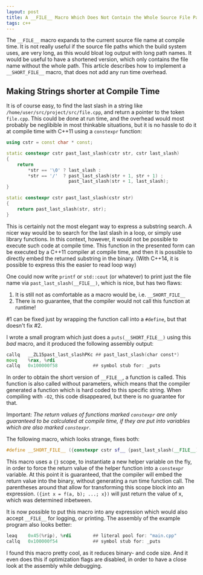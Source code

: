 ```yaml
---
layout: post
title: A __FILE__ Macro Which Does Not Contain the Whole Source File Path
tags: c++
---
```


The `__FILE__` macro expands to the current source file name at compile time.
It is not really useful if the source file paths which the build system uses, are very long, as this would bloat log output with long path names.
It would be useful to have a shortened version, which only contains the file name without the whole path.
This article describes how to implement a `__SHORT_FILE__` macro, that does not add any run time overhead.

<!--more-->

## Making Strings shorter at Compile Time

It is of course easy, to find the last slash in a string like `/home/user/src/project/src/file.cpp`, and return a pointer to the token `file.cpp`.
This could be done at run time, and the overhead would most probably be neglibible in most thinkable situations, but it is no hassle to do it at compile time with C++11 using a `constexpr` function:

``` cpp
using cstr = const char * const;

static constexpr cstr past_last_slash(cstr str, cstr last_slash)
{
    return
        *str == '\0' ? last_slash :
        *str == '/'  ? past_last_slash(str + 1, str + 1) :
                       past_last_slash(str + 1, last_slash);
}

static constexpr cstr past_last_slash(cstr str)
{
    return past_last_slash(str, str);
}
```

This is certainly not the most elegant way to express a substring search.
A nicer way would be to search for the last slash in a loop, or simply use library functions.
In this context, however, it would not be possible to execute such code at compile time.
This function in the presented form can be executed by a C++11 compiler at compile time, and then it is possible to directly embed the returned substring in the binary.
(With C++14, it is possible to express this the easier to read loop way)

One could now write `printf` or `std::cout` (or whatever) to print just the file name via `past_last_slash(__FILE__)`, which is nice, but has two flaws:

 1. It is still not as comfortable as a macro would be, i.e. `__SHORT_FILE__`
 2. There is no guarantee, that the compiler would not call this function at runtime!

\#1 can be fixed just by wrapping the function call into a `#define`, but that doesn't fix #2.

I wrote a small program which just does a `puts(__SHORT_FILE__)` using this *bad* macro, and it produced the following assembly output:

``` asm
callq	__ZL15past_last_slashPKc ## past_last_slash(char const*)
movq	%rax, %rdi
callq	0x100000f58             ## symbol stub for: _puts
```

In order to obtain the short version of `__FILE__`, a function is called.
This function is also called without parameters, which means that the compiler generated a function which is hard coded to this specific string.
When compiling with `-O2`, this code disappeared, but there is no guarantee for that.

Important: *The return values of functions marked `constexpr` are only guaranteed to be calculated at compile time, if they are put into variables which are also marked `constexpr`.*

The following macro, which looks strange, fixes both:

``` cpp
#define __SHORT_FILE__ ({constexpr cstr sf__ {past_last_slash(__FILE__)}; sf__;})
```

This macro uses a `{}` scope, to instantiate a new helper variable on the fly, in order to force the return value of the helper function into a `constexpr` variable.
At this point it is guaranteed, that the compiler will embed the return value into the binary, without generating a run time function call.
The parentheses around that allow for transforming this scope block into an expression.
`({int x = f(a, b); ...; x})` will just return the value of x, which was determined inbetween.

It is now possible to put this macro into any expression which would also accept `__FILE__` for logging, or printing.
The assembly of the example program also looks better:

``` asm
leaq	0x45(%rip), %rdi        ## literal pool for: "main.cpp"
callq	0x100000f54             ## symbol stub for: _puts
```

I found this macro pretty cool, as it reduces binary- and code size.
And it even does this if optimization flags are disabled, in order to have a close look at the assembly while debugging.
